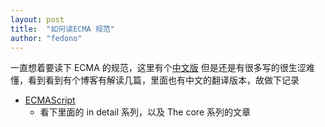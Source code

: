 ```yaml
---
layout: post
title:  "如何读ECMA 规范"
author: "fedono"
---
```


一直想着要读下 ECMA 的规范，这里有个[中文版](http://yanhaijing.com/es5/#about) 但是还是有很多写的很生涩难懂，看到看到有个博客有解读几篇，里面也有中文的翻译版本，故做下记录

- [ECMAScript](http://dmitrysoshnikov.com/ecmascript/)
  - 看下里面的 in detail 系列，以及 The core 系列的文章

